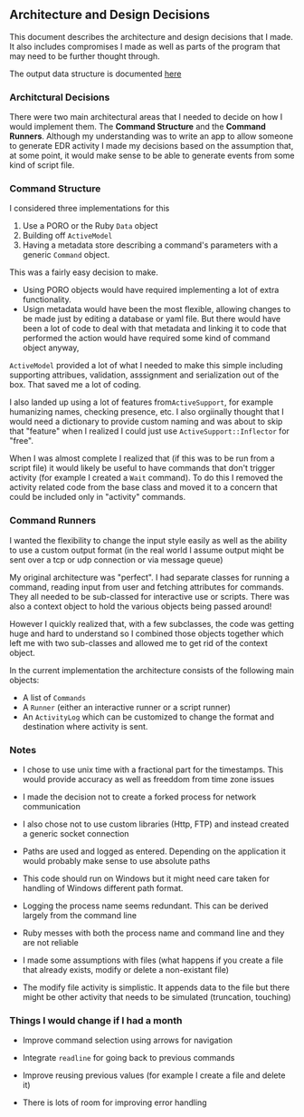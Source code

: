 ## Architecture and Design Decisions

This document describes the architecture and design decisions that I made. 
It also includes compromises I made as well as parts of the program that may
need to be further thought through.

The output data structure is documented [here](doc/data_structure.md)

### Architctural Decisions

There were two main architectural areas that I needed to decide on how 
I would implement them. The **Command Structure** and the **Command Runners**.
Although my understanding was to write an app to allow someone to generate
EDR activity I made my decisions based on the assumption that, at some point,
it would make sense to be able to generate events from some kind of script file.

### Command Structure

I considered three implementations for this
1. Use a PORO or the Ruby `Data` object
2. Building off `ActiveModel`
3. Having a metadata store describing a command's parameters 
   with a generic `Command` object.

This was a fairly easy decision to make. 
- Using PORO objects would have required implementing a lot of extra functionality. 
- Usign metadata would have been the most flexible, allowing changes to be made 
  just by editing a database or yaml file.
  But there would have been a lot of code to deal with that metadata and 
  linking it to code that performed the action would have required some kind of
  command object anyway,

`ActiveModel` provided a lot of what I needed to make this simple including 
supporting attribues, validation, asssignment and serialization out of the
box. That saved me a lot of coding. 

I also landed up using a lot of features from`ActiveSupport`, 
for example humanizing names, checking presence, etc.
I also orgiinally thought that I would need a dictionary to provide custom naming
and was about to skip that "feature" when I realized I could just 
use `ActiveSupport::Inflector` for "free".

When I was almost complete I realized that (if this was to be run from a script file) 
it would likely be useful to have commands that don't trigger activity (for example
I created a `Wait` command). To do this I removed the activity related code from
the base class and moved it to a concern that could be included only in
"activity" commands.

### Command Runners

I wanted the flexibility to change the input style easily as well as
the ability to use a custom output format (in the real world I assume output miqht
be sent over a tcp or udp connection or via message queue)

My original architecture was "perfect". I had separate classes for 
running a command, reading input from user and fetching attributes for
commands. They all needed to be sub-classed for interactive use or scripts.
There was also a context object to hold the various objects being
passed around! 

However I quickly realized that, with a few subclasses, the code was getting 
huge and hard to understand so I combined those objects together which left me
with two sub-classes and allowed me to get rid of the context object.

In the current implementation the architecture consists of the following main 
objects:
* A list of `Commands`
* A `Runner` (either an interactive runner or a script runner)
* An `ActivityLog` which can be customized to change the format and destination
  where activity is sent.

### Notes

* I chose to use unix time with a fractional part for the timestamps. 
  This would provide accuracy as well as freeddom from time zone issues

* I made the decision not to create a forked process for network communication

* I also chose not to use custom libraries (Http, FTP) and instead created
  a generic socket connection

* Paths are used and logged as entered. Depending on the application it would
  probably make sense to use absolute paths

* This code should run on Windows but it might need care taken for handling of
  Windows different path format.

* Logging the process name seems redundant. This can be derived largely from 
  the command line

* Ruby messes with both the process name and command line and they are not reliable

* I made some assumptions with files (what happens if you create a file that
  already exists, modify or delete a non-existant file)

* The modify file activity is simplistic. It appends data to the file but there
  might be other activity that needs to be simulated (truncation, touching)

### Things I would change if I had a month

* Improve command selection using arrows for navigation

* Integrate `readline` for going back to previous commands

* Improve reusing previous values (for example I create a file and delete it)

* There is lots of room for improving error handling
